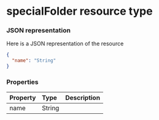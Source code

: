 # specialFolder resource type



### JSON representation

Here is a JSON representation of the resource

```json
{
  "name": "String"
}

```
### Properties
| Property	   | Type	|Description|
|:---------------|:--------|:----------|
|name|String||

<!-- uuid: 7465b63d-0194-496d-9200-ee0daeb5dd22
2015-10-12 23:35:02 UTC -->